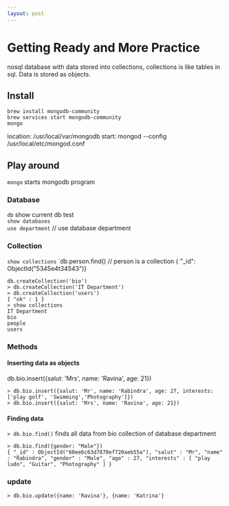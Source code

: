 ```yaml
---
layout: post
---
```


# Getting Ready and More Practice

nosql database with data stored into collections, collections is like tables in sql. Data is stored as objects.

## Install

```
brew install mongodb-community
brew services start mongodb-community
mongo
```

location: /usr/local/var/mongodb
start: mongod --config /usr/local/etc/mongod.conf

## Play around

`mongo` starts mongodb program

### Database

`db` show current db test  
`show databases`  
`use department` // use database department

### Collection

`show collections`
`db.person.find() // person is a collection
{ "\_id": ObjectId("5345e4t34543")}

```
db.createCollection('bio')
> db.createCollection('IT Department')
> db.createCollection('users')
{ "ok" : 1 }
> show collections
IT Department
bio
people
users
```

### Methods

#### Inserting data as objects

db.bio.insert({salut: 'Mrs', name: 'Ravina', age: 21})

```
> db.bio.insert({salut: 'Mr', name: 'Rabindra', age: 27, interests:['play golf', 'Swimming','Photography']})
> db.bio.insert({salut: 'Mrs', name: 'Ravina', age: 21})
```

#### Finding data

`> db.bio.find()` finds all data from bio collection of database department

```
> db.bio.find({gender: "Male"})
{ "_id" : ObjectId("60ee6c63d7870ef720aeb55a"), "salut" : "Mr", "name" : "Rabindra", "gender" : "Male", "age" : 27, "interests" : [ "play ludo", "Guitar", "Photography" ] }
```

### update

`> db.bio.update({name: 'Ravina'}, {name: 'Katrina'} `
